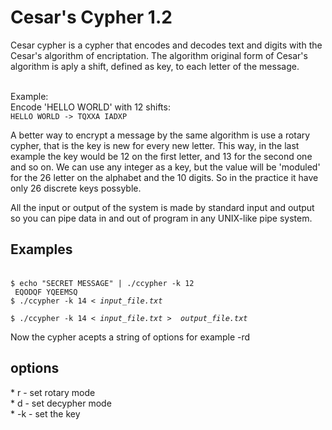 <h1>Cesar's Cypher 1.2</h1>

<p>Cesar cypher is a cypher that encodes and decodes text and digits with the 
Cesar's algorithm of encriptation. The algorithm original form of Cesar's algorithm 
is aply a shift, defined as key, to each letter of the message.</p>
<br>
Example:<br>
Encode 'HELLO WORLD' with 12 shifts:
<br><code>HELLO WORLD -> TQXXA IADXP</code>
<br>
<p>A better way to encrypt a message by the same algorithm is use a rotary cypher, that is
the key is new for every new letter. This way, in the last example the key would be 12
on the first letter, and 13 for the second one and so on.
We can use any integer as a key, but the value will be 'moduled' for the 26 letter on the alphabet
and the 10 digits. So in the practice it have only 26 discrete keys possyble. </p>

<p>All the input or output of the system is made by standard input and output so you can pipe
data in and out of program in any UNIX-like pipe system.</p>

<h2>Examples</h2>
<br><code>$ echo "SECRET MESSAGE" | ./ccypher -k 12 <br> EQODQF YQEEMSQ </code>
<br>
<code>$ ./ccypher -k 14 < <i>input_file.txt</i>
<br>$ ./ccypher -k 14 < <i>input_file.txt</i> > <i> output_file.txt </i>
</code>

<p>Now the cypher acepts a string of options for example -rd</p>



<h2>options</h2>
* r - set rotary mode<br>
* d - set decypher mode<br>
* -k <key> - set the key<br>

